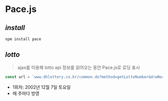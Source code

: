 # Pace.js
## *install*
```sh
npm install pace
```
## *lotto*
> ajax를 이용해 lotto api 정보를 읽어오는 동안 Pace.js로 로딩 표시
```javascript
const url = `www.dhlottery.co.kr/common.do?method=getLottoNumber&drwNo=${drwNo}`;
```
- 1회차: 2002년 12월 7일 토요일
- 매 주마다 방영
```javascript

```